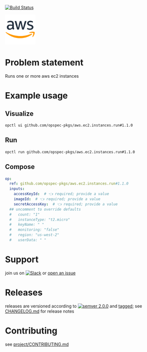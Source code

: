 [![Build Status](https://github.com/opspec-pkgs/aws.ec2.instances.run/workflows/build/badge.svg?branch=main)](https://github.com/opspec-pkgs/aws.ec2.instances.run/actions?query=workflow%3Abuild+branch%3Amain)

<img src="icon.svg" alt="icon" height="100px">

# Problem statement

Runs one or more aws ec2 instances

# Example usage

## Visualize

```shell
opctl ui github.com/opspec-pkgs/aws.ec2.instances.run#1.1.0
```

## Run

```
opctl run github.com/opspec-pkgs/aws.ec2.instances.run#1.1.0
```

## Compose

```yaml
op:
  ref: github.com/opspec-pkgs/aws.ec2.instances.run#1.1.0
  inputs:
    accessKeyId:  # 👈 required; provide a value
    imageId:  # 👈 required; provide a value
    secretAccessKey:  # 👈 required; provide a value
  ## uncomment to override defaults
  #   count: "1"
  #   instanceType: "t2.micro"
  #   keyName: " "
  #   monitoring: "false"
  #   region: "us-west-2"
  #   userData: " "
```

# Support

join us on
[![Slack](https://img.shields.io/badge/slack-opctl-E01563.svg)](https://join.slack.com/t/opctl/shared_invite/zt-51zodvjn-Ul_UXfkhqYLWZPQTvNPp5w)
or
[open an issue](https://github.com/opspec-pkgs/aws.ec2.instances.run/issues)

# Releases

releases are versioned according to
[![semver 2.0.0](https://img.shields.io/badge/semver-2.0.0-brightgreen.svg)](http://semver.org/spec/v2.0.0.html)
and [tagged](https://git-scm.com/book/en/v2/Git-Basics-Tagging); see
[CHANGELOG.md](CHANGELOG.md) for release notes

# Contributing

see
[project/CONTRIBUTING.md](https://github.com/opspec-pkgs/project/blob/main/CONTRIBUTING.md)
